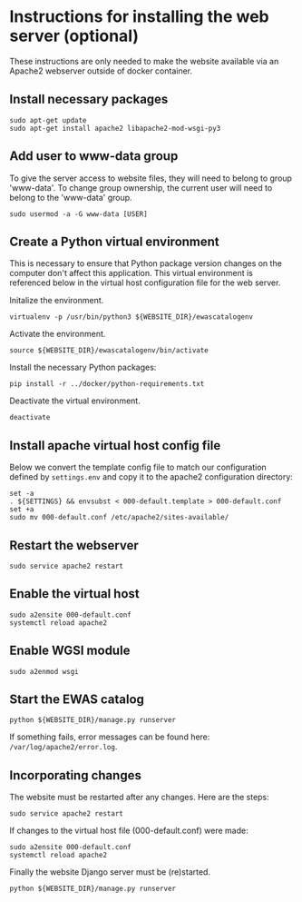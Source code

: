 # Instructions for installing the web server (optional)

These instructions are only needed to make the website available
via an Apache2 webserver outside of docker container.

## Install necessary packages

```
sudo apt-get update
sudo apt-get install apache2 libapache2-mod-wsgi-py3
```

## Add user to www-data group

To give the server access to website files,
they will need to belong to group 'www-data'.
To change group ownership, the current user
will need to belong to the 'www-data' group.
```
sudo usermod -a -G www-data [USER]
```

## Create a Python virtual environment

This is necessary to ensure that Python package version changes
on the computer don't affect this application.
This virtual environment is referenced below in the virtual host
configuration file for the web server.

Initalize the environment.
```
virtualenv -p /usr/bin/python3 ${WEBSITE_DIR}/ewascatalogenv
```

Activate the environment.
```
source ${WEBSITE_DIR}/ewascatalogenv/bin/activate
```

Install the necessary Python packages:
```
pip install -r ../docker/python-requirements.txt
```

Deactivate the virtual environment.
```
deactivate
```

## Install apache virtual host config file

Below we convert the template config file
to match our configuration defined by `settings.env`
and copy it to the apache2 configuration directory:
```
set -a
. ${SETTINGS} && envsubst < 000-default.template > 000-default.conf
set +a
sudo mv 000-default.conf /etc/apache2/sites-available/
```

## Restart the webserver

```
sudo service apache2 restart
```

## Enable the virtual host

```
sudo a2ensite 000-default.conf
systemctl reload apache2
```

## Enable WGSI module
```
sudo a2enmod wsgi
```

## Start the EWAS catalog

```
python ${WEBSITE_DIR}/manage.py runserver
```

If something fails, error messages can be found here:
`/var/log/apache2/error.log`.


## Incorporating changes 

The website must be restarted after any changes.  Here are the steps:
```
sudo service apache2 restart
```

If changes to the virtual host file (000-default.conf) were made: 
```
sudo a2ensite 000-default.conf
systemctl reload apache2
```

Finally the website Django server must be (re)started.
```
python ${WEBSITE_DIR}/manage.py runserver
```